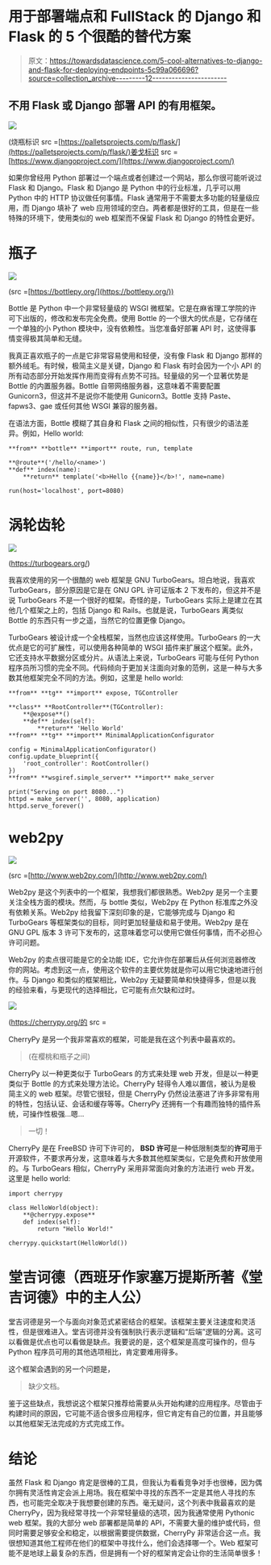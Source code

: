 # 用于部署端点和 FullStack 的 Django 和 Flask 的 5 个很酷的替代方案

> 原文：<https://towardsdatascience.com/5-cool-alternatives-to-django-and-flask-for-deploying-endpoints-5c99a066696?source=collection_archive---------12----------------------->

## 不用 Flask 或 Django 部署 API 的有用框架。

![](img/e7a8684e7574ec90cfa27221ff44713e.png)

(烧瓶标识 src =[https://palletsprojects.com/p/flask/](https://palletsprojects.com/p/flask/)姜戈标识 src =[https://www.djangoproject.com/](https://www.djangoproject.com/)

如果你曾经用 Python 部署过一个端点或者创建过一个网站，那么你很可能听说过 Flask 和 Django。Flask 和 Django 是 Python 中的行业标准，几乎可以用 Python 中的 HTTP 协议做任何事情。Flask 通常用于不需要太多功能的轻量级应用，而 Django 填补了 web 应用领域的空白。两者都是很好的工具，但是在一些特殊的环境下，使用类似的 web 框架而不保留 Flask 和 Django 的特性会更好。

# 瓶子

![](img/1a0a803c18f16a26e5ba618425ef1237.png)

(src =[https://bottlepy.org/](https://bottlepy.org/))

Bottle 是 Python 中一个非常轻量级的 WSGI 微框架。它是在麻省理工学院的许可下出版的，修改和发布完全免费。使用 Bottle 的一个很大的优点是，它存储在一个单独的小 Python 模块中，没有依赖性。当您准备好部署 API 时，这使得事情变得极其简单和无缝。

我真正喜欢瓶子的一点是它非常容易使用和轻便，没有像 Flask 和 Django 那样的额外绒毛。有时候，极简主义是关键，Django 和 Flask 有时会因为一个小 API 的所有动态部分开始发挥作用而变得有点势不可挡。轻量级的另一个显著优势是 Bottle 的内置服务器。Bottle 自带网络服务器，这意味着不需要配置 Gunicorn3，但这并不是说你不能使用 Gunicorn3。Bottle 支持 Paste、fapws3、gae 或任何其他 WSGI 兼容的服务器。

在语法方面，Bottle 模糊了其自身和 Flask 之间的相似性，只有很少的语法差异。例如，Hello world:

```
**from** **bottle** **import** route, run, template

**@route**('/hello/<name>')
**def** index(name):
    **return** template('<b>Hello {{name}}</b>!', name=name)

run(host='localhost', port=8080)
```

# 涡轮齿轮

![](img/e10d16691ffd1d012e3a26ec85f3ebea.png)

(https://turbogears.org/)

我喜欢使用的另一个很酷的 web 框架是 GNU TurboGears。坦白地说，我喜欢 TurboGears，部分原因是它是在 GNU GPL 许可证版本 2 下发布的，但这并不是说 TurboGears 不是一个很好的框架。奇怪的是，TurboGears 实际上是建立在其他几个框架之上的，包括 Django 和 Rails。也就是说，TurboGears 离类似 Bottle 的东西只有一步之遥，当然它的位置更像 Django。

TurboGears 被设计成一个全栈框架，当然也应该这样使用。TurboGears 的一大优点是它的可扩展性，可以使用各种简单的 WSGI 插件来扩展这个框架。此外，它还支持水平数据分区或分片。从语法上来说，TurboGears 可能与任何 Python 程序员所习惯的完全不同。代码倾向于更加关注面向对象的范例，这是一种与大多数其他框架完全不同的方法。例如，这里是 hello world:

```
**from** **tg** **import** expose, TGController

**class** **RootController**(TGController):
    **@expose**()
    **def** index(self):
        **return** 'Hello World'
**from** **tg** **import** MinimalApplicationConfigurator

config = MinimalApplicationConfigurator()
config.update_blueprint({
    'root_controller': RootController()
})
**from** **wsgiref.simple_server** **import** make_server

print("Serving on port 8080...")
httpd = make_server('', 8080, application)
httpd.serve_forever()
```

# web2py

![](img/334376ad759c8c2f789bb2f072676dfc.png)

(src =[http://www.web2py.com/](http://www.web2py.com/)

Web2py 是这个列表中的一个框架，我想我们都很熟悉。Web2py 是另一个主要关注全栈方面的模块。然而，与 bottle 类似，Web2py 在 Python 标准库之外没有依赖关系。Web2py 给我留下深刻印象的是，它能够完成与 Django 和 TurboGears 等框架类似的目标，同时更加轻量级和易于使用。Web2py 是在 GNU GPL 版本 3 许可下发布的，这意味着您可以使用它做任何事情，而不必担心许可问题。

Web2py 的卖点很可能是它的全功能 IDE，它允许你在部署后从任何浏览器修改你的网站。考虑到这一点，使用这个软件的主要优势就是你可以用它快速地进行创作。与 Django 和类似的框架相比，Web2py 无疑要简单和快捷得多，但是以我的经验来看，与更现代的选择相比，它可能有点欠缺和过时。

![](img/ee6d0039e2d98d1a6dbb5945b6a8e08e.png)

(https://cherrypy.org/的 src =

CherryPy 是另一个我非常喜欢的框架，可能是我在这个列表中最喜欢的。

> (在樱桃和瓶子之间)

CherryPy 以一种更类似于 TurboGears 的方式来处理 web 开发，但是以一种更类似于 Bottle 的方式来处理方法论。CherryPy 轻得令人难以置信，被认为是极简主义的 web 框架。尽管它很轻，但是 CherryPy 仍然设法塞进了许多非常有用的特性，包括认证、会话和缓存等等。CherryPy 还拥有一个有趣而独特的插件系统，可操作性极强…嗯…

> 一切！

CherryPy 是在 FreeBSD 许可下许可的， **BSD 许可**是一种低限制类型的**许可**用于开源软件，不要求再分发，这意味着与大多数其他框架类似，它是免费和开放使用的。与 TurboGears 相似，CherryPy 采用非常面向对象的方法进行 web 开发。这里是 hello world:

```
import cherrypy

class HelloWorld(object):
    **@cherrypy.expose**
    def index(self):
        return "Hello World!"

cherrypy.quickstart(HelloWorld())
```

# 堂吉诃德（西班牙作家塞万提斯所著《堂吉诃德》中的主人公）

堂吉诃德是另一个与面向对象范式紧密结合的框架。该框架主要关注速度和灵活性，但是很难进入。堂吉诃德并没有强制执行表示逻辑和“后端”逻辑的分离。这可以看做是优点也可以看做是缺点。我要说的是，这个框架是高度可操作的，但与 Python 程序员可用的其他选项相比，肯定要难用得多。

这个框架会遇到的另一个问题是，

> 缺少文档。

鉴于这些缺点，我想说这个框架只推荐给需要从头开始构建的应用程序。尽管由于构建时间的原因，它可能不适合很多应用程序，但它肯定有自己的位置，并且能够以其他框架无法完成的方式完成工作。

# 结论

虽然 Flask 和 Django 肯定是很棒的工具，但我认为看看竞争对手也很棒，因为偶尔拥有灵活性肯定会派上用场。我在框架中寻找的东西不一定是其他人寻找的东西，也可能完全取决于我想要创建的东西。毫无疑问，这个列表中我最喜欢的是 CherryPy，因为我经常寻找一个非常轻量级的选项，因为我通常使用 Pythonic web 框架。我的大部分 web 部署都是简单的 API，不需要大量的维护或代码，但同时需要足够安全和稳定，以根据需要提供数据，CherryPy 非常适合这一点。我很想知道其他工程师在他们的框架中寻找什么，他们会选择哪一个。Web 框架可能不是地球上最复杂的东西，但是拥有一个好的框架肯定会让你的生活简单很多！